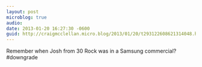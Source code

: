 ```yaml
---
layout: post
microblog: true
audio: 
date: 2013-01-20 16:27:30 -0600
guid: http://craigmcclellan.micro.blog/2013/01/20/t293122608621314048.html
---
```

Remember when Josh from 30 Rock was in a Samsung commercial? #downgrade
